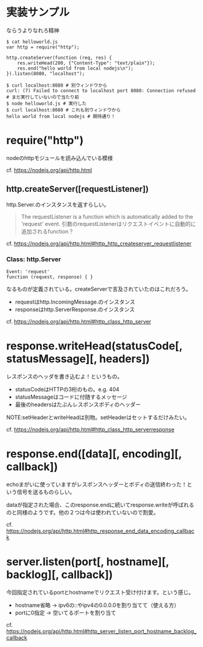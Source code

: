 # 実装サンプル
ならうよりなれろ精神

```
$ cat helloworld.js
var http = require("http");

http.createServer(function (req, res) {
    res.writeHead(200, {"Content-Type": "text/plain"});
    res.end("hello world from local nodejs\n");
}).listen(8080, "localhost");

$ curl localhost:8080 # 別ウィンドウから
curl: (7) Failed to connect to localhost port 8080: Connection refused # まだ実行していないので当たり前
$ node helloworld.js # 実行した
$ curl localhost:8080 # これも別ウィンドウから
hello world from local nodejs # 期待通り！
```

# require("http")
nodeのhttpモジュールを読み込んでいる模様

cf. https://nodejs.org/api/http.html

## http.createServer([requestListener])
http.Server.のインスタンスを返すらしい。

> The requestListener is a function which is automatically added to the 'request' event.
引数のrequestListenerはリクエストイベントに自動的に追加されるfunction？

cf. https://nodejs.org/api/http.html#http_http_createserver_requestlistener

### Class: http.Server
```
Event: 'request'
function (request, response) { }
```
なるものが定義されている。createServerで言及されていたのはこれだろう。

* requestはhttp.IncomingMessage.のインスタンス
* responseはhttp.ServerResponse.のインスタンス

cf. https://nodejs.org/api/http.html#http_class_http_server

# response.writeHead(statusCode[, statusMessage][, headers])
レスポンスのヘッダを書き込むよ！というもの。

* statusCodeはHTTPの3桁のもの。e.g. 404
* statusMessageはコードに付随するメッセージ
* 最後のheadersはたぶんレスポンスボディのヘッダー

NOTE:setHeaderとwriteHeadは別物。setHeaderはセットするだけみたい。

cf. https://nodejs.org/api/http.html#http_class_http_serverresponse

# response.end([data][, encoding][, callback])
echoまがいに使っていますがレスポンスヘッダーとボディの送信終わった！という信号を送るものらしい。

dataが指定された場合、このresponse.endに続いてresponse.writeが呼ばれるのと同様のようです。他の２つは今は使われていないので割愛。

cf. https://nodejs.org/api/http.html#http_response_end_data_encoding_callback

# server.listen(port[, hostname][, backlog][, callback])
今回指定されているportとhostnameでリクエスト受け付けます。という感じ。

* hostname省略 -> ipv6の::やipv4の0.0.0.0を割り当てて（使える方）
* portに0指定 -> 空いてるポートを割り当て

cf. https://nodejs.org/api/http.html#http_server_listen_port_hostname_backlog_callback

